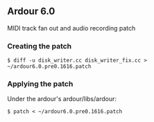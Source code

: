 ## Ardour 6.0

MIDI track fan out and audio recording patch

### Creating the patch

```
$ diff -u disk_writer.cc disk_writer_fix.cc > ~/ardour6.0.pre0.1616.patch
```

### Applying the patch

Under the ardour's ardour/libs/ardour:

```
$ patch < ~/ardour6.0.pre0.1616.patch
```
